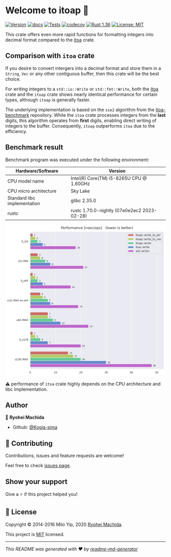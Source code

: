 # Welcome to itoap 👋

[![Version](https://img.shields.io/crates/v/itoap)](https://crates.io/crates/itoap)
[![docs](https://docs.rs/itoap/badge.svg)](https://docs.rs/itoap)
[![Tests](https://github.com/Kogia-sima/itoap/workflows/Tests/badge.svg)](https://github.com/Kogia-sima/itoap/actions)
[![codecov](https://codecov.io/gh/Kogia-sima/itoap/branch/master/graph/badge.svg?token=76KRG3QI6U)](https://codecov.io/gh/Kogia-sima/itoap)
[![Rust 1.36](https://img.shields.io/badge/rust-1.36+-lightgray.svg)](https://blog.rust-lang.org/2019/07/04/Rust-1.36.0.html)
[![License: MIT](https://img.shields.io/badge/License-MIT-yellow.svg)](https://github.com/Kogia-sima/itoap/blob/master/LICENSE)

This crate offers even more rapid functions for formatting integers into
decimal format compared to the [itoa](https://crates.io/crates/itoa) crate.

## Comparison with `itoa` crate

If you desire to convert intergers into a decimal format and store them in a
`String`, `Vec` or any other contiguous buffer, then this crate will be the
best choice.

For writing integers to a `std::io::Write` or `std::fmt::Write`, both the
[itoa](https://github.com/dtolnay/itoa) crate and the `itoap` crate shows
nearly identical performance for certain types, although `itoap` is generally
faster.

The underlying implementation is based on the `sse2` algorithm from the
[itoa-benchmark](https://github.com/miloyip/itoa-benchmark) repository.
While the `itoa` crate processes integers from the **last** digits, this
algorithm operates from **first** digits, enabling direct writing of integers
to the buffer. Consequently, `itoap` outperforms `itoa` due to the efficiency.

## Benchmark result

Benchmark program was executed under the following environment:


|Hardware/Software|Version|
|--|--|
|CPU model name|Intel(R) Core(TM) i5-8265U CPU @ 1.60GHz|
|CPU micro architecture|Sky Lake|
|Standard libc implementation|glibc 2.35.0|
|rustc|rustc 1.70.0-nightly (07e0e2ec2 2023-02-28)|

![Benchmark result](./bench.png)

:warning: performance of `itoa` crate highly depends on the CPU architecture and libc implementation.

## Author

👤 **Ryohei Machida**

* Github: [@Kogia-sima](https://github.com/Kogia-sima)

## 🤝 Contributing

Contributions, issues and feature requests are welcome!

Feel free to check [issues page](https://github.com/Kogia-sima/itoap/issues). 

## Show your support

Give a ⭐️ if this project helped you!

## 📝 License

Copyright © 2014-2016 Milo Yip, 2020 [Ryohei Machida](https://github.com/Kogia-sima).

This project is [MIT](https://github.com/Kogia-sima/itoap/blob/master/LICENSE) licensed.

***
_This README was generated with ❤️ by [readme-md-generator](https://github.com/kefranabg/readme-md-generator)_
